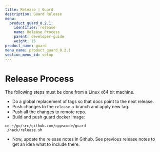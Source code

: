 ```yaml
---
title: Release | Guard
description: Guard Release
menu:
  product_guard_0.2.1:
    identifier: release
    name: Release Process
    parent: developer-guide
    weight: 15
product_name: guard
menu_name: product_guard_0.2.1
section_menu_id: setup
---
```


# Release Process

The following steps must be done from a Linux x64 bit machine.

- Do a global replacement of tags so that docs point to the next release.
- Push changes to the `release-x` branch and apply new tag.
- Push all the changes to remote repo.
- Build and push guard docker image:

```console
cd ~/go/src/github.com/appscode/guard
./hack/release.sh
```

- Now, update the release notes in Github. See previous release notes to get an idea what to include there.
